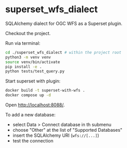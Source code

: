 # superset_wfs_dialect

SQLAlchemy dialect for OGC WFS as a Superset plugin.

Checkout the project.

Run via terminal:

```bash
cd ./superset_wfs_dialect # within the project root
python3 -m venv venv
source venv/bin/activate
pip install -e .
python tests/test_query.py
```

Start superset with plugin:

```bash
docker build -t superset-with-wfs .
docker compose up -d
```

Open [http://localhost:8088/](http://localhost:8088/).

To add a new database:

- select Data > Connect database in th submenu
- choose "Other" at the list of "Supported Databases"
- insert the SQLAlchemy URI (`wfs://[...]`)
- test the connection
